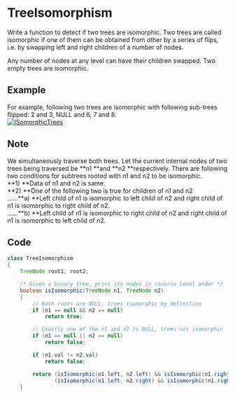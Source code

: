 # TreeIsomorphism

Write a function to detect if two trees are isomorphic. Two trees are called isomorphic if one of them can be obtained from other by a series of flips, i.e. by swapping left and right children of a number of nodes.

Any number of nodes at any level can have their children swapped. Two empty trees are isomorphic.

## Example

For example, following two trees are isomorphic with following sub-trees flipped: 2 and 3, NULL and 6, 7 and 8.\
[![ISomorphicTrees](https://www.geeksforgeeks.org/wp-content/uploads/ISomorphicTrees-e1368593305854.png)](https://www.geeksforgeeks.org/wp-content/uploads/ISomorphicTrees-e1368593305854.png)

## Note

We simultaneously traverse both trees. Let the current internal nodes of two trees being traversed be **n1 **and **n2 **respectively. There are following two conditions for subtrees rooted with n1 and n2 to be isomorphic.\
**1) **Data of n1 and n2 is same.\
**2) **One of the following two is true for children of n1 and n2\
……**a) **Left child of n1 is isomorphic to left child of n2 and right child of n1 is isomorphic to right child of n2.\
……**b) **Left child of n1 is isomorphic to right child of n2 and right child of n1 is isomorphic to left child of n2.

## Code

```java
class TreeIsomorphism 
{
    TreeNode root1, root2;

    /* Given a binary tree, print its nodes in reverse level order */
    boolean isIsomorphic(TreeNode n1, TreeNode n2) 
    {
        // Both roots are NULL, trees isomorphic by definition
        if (n1 == null && n2 == null)
            return true;

        // Exactly one of the n1 and n2 is NULL, trees not isomorphic
        if (n1 == null || n2 == null)
            return false;

        if (n1.val != n2.val)
            return false;

        return (isIsomorphic(n1.left, n2.left) && isIsomorphic(n1.right, n2.right)) || 
               (isIsomorphic(n1.left, n2.right) && isIsomorphic(n1.right, n2.left));
    }
```
